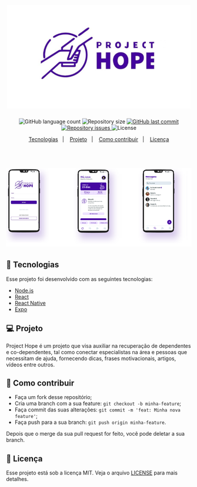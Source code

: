 <h1 align="center">
    <img alt="Project Hope" title="#delicinha" src="mobile/src/icons/logo3.png" width="500px" />
</h1>

<p align="center">
  <img alt="GitHub language count" src="https://img.shields.io/github/languages/count/victorgorgonho/projectHope">

  <img alt="Repository size" src="https://img.shields.io/github/repo-size/victorgorgonho/projectHope">
  
  <a href="https://github.com/victorgorgonho/projectHope/commits/master">
    <img alt="GitHub last commit" src="https://img.shields.io/github/last-commit/victorgorgonho/projectHope">
  </a>

  <a href="https://github.com/victorgorgonho/projectHope/issues">
    <img alt="Repository issues" src="https://img.shields.io/github/issues/Rocketseat/semana-omnistack-10">
  </a>

  <img alt="License" src="https://img.shields.io/badge/license-MIT-brightgreen">
</p>

<p align="center">
  <a href="#rocket-tecnologias">Tecnologias</a>&nbsp;&nbsp;&nbsp;|&nbsp;&nbsp;&nbsp;
  <a href="#-projeto">Projeto</a>&nbsp;&nbsp;&nbsp;|&nbsp;&nbsp;&nbsp;
  <a href="#-como-contribuir">Como contribuir</a>&nbsp;&nbsp;&nbsp;|&nbsp;&nbsp;&nbsp;
  <a href="#memo-licença">Licença</a>
</p>

<br>

<h1 align="center">
    <img alt="Project Hope" title="#delicinha" src="mobile/src/icons/projectHopeReadme.png" width="1100px" />
</h1>

## :rocket: Tecnologias

Esse projeto foi desenvolvido com as seguintes tecnologias:

- [Node.js](https://nodejs.org/en/)
- [React](https://reactjs.org)
- [React Native](https://facebook.github.io/react-native/)
- [Expo](https://expo.io/)

## 💻 Projeto

Project Hope é um projeto que visa auxiliar na recuperação de dependentes e co-dependentes, tal como conectar especialistas na área e pessoas que necessitam de ajuda, fornecendo dicas, frases motivacionais, artigos, vídeos entre outros.

## 🤔 Como contribuir

- Faça um fork desse repositório;
- Cria uma branch com a sua feature: `git checkout -b minha-feature`;
- Faça commit das suas alterações: `git commit -m 'feat: Minha nova feature'`;
- Faça push para a sua branch: `git push origin minha-feature`.

Depois que o merge da sua pull request for feito, você pode deletar a sua branch.

## :memo: Licença

Esse projeto está sob a licença MIT. Veja o arquivo [LICENSE](LICENSE.md) para mais detalhes.
